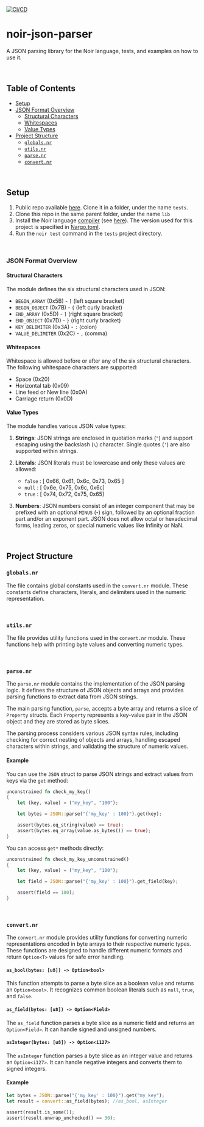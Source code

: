 [![CI/CD](https://github.com/rontosoft/noir-json-parser/actions/workflows/main.yml/badge.svg)](https://github.com/rontosoft/noir-json-parser/actions/workflows/main.yml)

# noir-json-parser
A JSON parsing library for the Noir language, tests, and examples on how to use it.

<br>

## Table of Contents
- [Setup](#setup)
- [JSON Format Overview](#json-format-overview)
    - [Structural Characters](#structural-characters)
    - [Whitespaces](#whitespaces)
    - [Value Types](#value-types)
- [Project Structure](#project-structure)
    - [`globals.nr`](#global-constants-globalsnr)
    - [`utils.nr`](#utilities-utilitiesnr)
    - [`parse.nr`](#parse-module-parsenr)
    - [`convert.nr`](#convert-module-convertnr)

<br>

## Setup

1. Public repo available [here](https://github.com/RontoSOFT/noir-json-parser-tests). Clone it in a folder, under the name `tests`.
2. Clone this repo in the same parent folder, under the name `lib`
3. Install the Noir language [compiler](https://github.com/noir-lang/noir/releases) (see [here](https://noir-lang.org/getting_started/nargo_installation)). The version used for this project is specified in [Nargo.toml](https://github.com/RontoSOFT/noir-json-parser-tests/blob/main/Nargo.toml).
4. Run the `noir test` command in the `tests` project directory.

<br>

### JSON Format Overview

#### Structural Characters

The module defines the six structural characters used in JSON:

- `BEGIN_ARRAY` (0x5B) - `[` (left square bracket)
- `BEGIN_OBJECT` (0x7B) - `{` (left curly bracket)
- `END_ARRAY` (0x5D) - `]` (right square bracket)
- `END_OBJECT` (0x7D) - `}` (right curly bracket)
- `KEY_DELIMITER` (0x3A) - `:` (colon)
- `VALUE_DELIMITER` (0x2C) - `,` (comma)

#### Whitespaces

Whitespace is allowed before or after any of the six structural characters. The following whitespace characters are supported:

- Space (0x20)
- Horizontal tab (0x09)
- Line feed or New line (0x0A)
- Carriage return (0x0D)

#### Value Types

The module handles various JSON value types:

1. **Strings**: JSON strings are enclosed in quotation marks (`"`) and support escaping using the backslash (`\`) character. Single quotes (`'`) are also supported within strings.

2. **Literals**: JSON literals must be lowercase and only these values are allowed:
   - `false` : [ 0x66, 0x61, 0x6c, 0x73, 0x65 ]
   - `null` : [ 0x6e, 0x75, 0x6c, 0x6c]
   - `true` : [ 0x74, 0x72, 0x75, 0x65]

3. **Numbers**: JSON numbers consist of an integer component that may be prefixed with an optional `MINUS` (-) sign, followed by an optional fraction part and/or an exponent part. JSON does not allow octal or hexadecimal forms, leading zeros, or special numeric values like Infinity or NaN.

<br>

## Project Structure

### `globals.nr`

The file contains global constants used in the `convert.nr` module. These constants define characters, literals, and delimiters used in the numeric representation.

<br>

### `utils.nr`

The file provides utility functions used in the `convert.nr` module. These functions help with printing byte values and converting numeric types.

<br>

### `parse.nr`

The `parse.nr` module contains the implementation of the JSON parsing logic. It defines the structure of JSON objects and arrays and provides parsing functions to extract data from JSON strings.

The main parsing function, `parse`, accepts a byte array and returns a slice of `Property` structs. Each `Property` represents a key-value pair in the JSON object and they are stored as byte slices.

The parsing process considers various JSON syntax rules, including checking for correct nesting of objects and arrays, handling escaped characters within strings, and validating the structure of numeric values.

#### Example

You can use the `JSON` struct to parse JSON strings and extract values from keys via the `get` method:

```rust
unconstrained fn check_my_key()
{
    let (key, value) = ("my_key", "100");

    let bytes = JSON::parse("{'my_key' : 100}").get(key);

    assert(bytes.eq_string(value) == true);
    assert(bytes.eq_array(value.as_bytes()) == true);
}
```

You can access `get*` methods directly:

```rust
unconstrained fn check_my_key_unconstrained()
{
    let (key, value) = ("my_key", "100");

    let field = JSON::parse("{'my_key' : 100}").get_field(key);

    assert(field == 100);
}
```

<br>

### `convert.nr`

The `convert.nr` module provides utility functions for converting numeric representations encoded in byte arrays to their respective numeric types. These functions are designed to handle different numeric formats and return `Option<T>` values for safe error handling.

#### `as_bool(bytes: [u8]) -> Option<bool>`

This function attempts to parse a byte slice as a boolean value and returns an `Option<bool>`. It recognizes common boolean literals such as `null`, `true`, and `false`.

#### `as_field(bytes: [u8]) -> Option<Field>`

The `as_field` function parses a byte slice as a numeric field and returns an `Option<Field>`. It can handle signed and unsigned numbers.

#### `asInteger(bytes: [u8]) -> Option<i127>`

The `asInteger` function parses a byte slice as an integer value and returns an `Option<i127>`. It can handle negative integers and converts them to signed integers.

#### Example

```rust
let bytes = JSON::parse("{'my_key' : 100}").get("my_key");
let result = convert::as_field(bytes); //as_bool, asInteger

assert(result.is_some());
assert(result.unwrap_unchecked() == 30);
```

<br>
